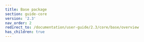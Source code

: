 ```yaml
---
title: Base package
section: guide-core
version: '2.3'
nav_order: 2
redirect_to: /documentation/user-guide/2.3/core/base/overview
has_children: true
---
```

